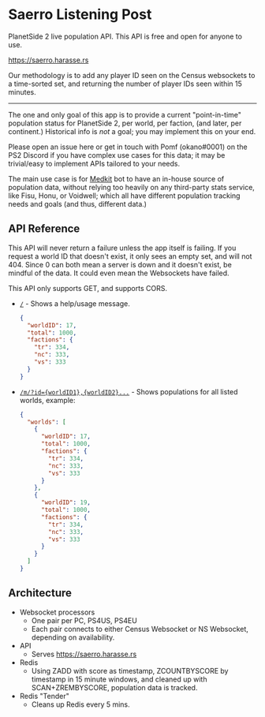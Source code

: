 # Saerro Listening Post

PlanetSide 2 live population API. This API is free and open for anyone to use.

https://saerro.harasse.rs

Our methodology is to add any player ID seen on the Census websockets to a time-sorted set, and returning the number of player IDs seen within 15 minutes.

---

The one and only goal of this app is to provide a current "point-in-time" population status for PlanetSide 2, per world, per faction, (and later, per continent.) Historical info is _not_ a goal; you may implement this on your end.

Please open an issue here or get in touch with Pomf (okano#0001) on the PS2 Discord if you have complex use cases for this data; it may be trivial/easy to implement APIs tailored to your needs.

The main use case is for [Medkit](https://github.com/kayteh/medkit2) bot to have an in-house source of population data, without relying too heavily on any third-party stats service, like Fisu, Honu, or Voidwell; which all have different population tracking needs and goals (and thus, different data.)

## API Reference

This API will never return a failure unless the app itself is failing. If you request a world ID that doesn't exist, it only sees an empty set, and will not 404. Since 0 can both mean a server is down and it doesn't exist, be mindful of the data. It could even mean the Websockets have failed.

This API only supports GET, and supports CORS.

- [`/`](https://saerro.harasse.rs) - Shows a help/usage message.

  ```json
  {
    "worldID": 17,
    "total": 1000,
    "factions": {
      "tr": 334,
      "nc": 333,
      "vs": 333
    }
  }
  ```

- [`/m/?id={worldID1},{worldID2}...`](https://saerro.harasse.rs/m/?id=1,17) - Shows populations for all listed worlds, example:

  ```json
  {
    "worlds": [
      {
        "worldID": 17,
        "total": 1000,
        "factions": {
          "tr": 334,
          "nc": 333,
          "vs": 333
        }
      },
      {
        "worldID": 19,
        "total": 1000,
        "factions": {
          "tr": 334,
          "nc": 333,
          "vs": 333
        }
      }
    ]
  }
  ```

## Architecture

- Websocket processors
  - One pair per PC, PS4US, PS4EU
  - Each pair connects to either Census Websocket or NS Websocket, depending on availability.
- API
  - Serves https://saerro.harasse.rs
- Redis
  - Using ZADD with score as timestamp, ZCOUNTBYSCORE by timestamp in 15 minute windows, and cleaned up with SCAN+ZREMBYSCORE, population data is tracked.
- Redis "Tender"
  - Cleans up Redis every 5 mins.
